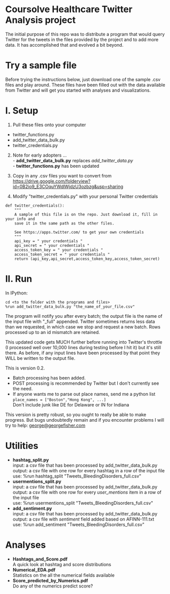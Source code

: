 Coursolve Healthcare Twitter Analysis project
===========================  

The initial purpose of this repo was to distribute a program that would query Twitter for the tweets in the files provided by the project and to add more data. It has accomplished that and evolved a bit beyond.

Try a sample file
=================
Before trying the instructions below, just download one of the sample .csv files and play around. These files have been filled out with the data available from Twitter and will get you started with analyses and visualizations.

I. Setup
========
1. Pull these files onto your computer 
  - twitter_functions.py
  - add_twitter_data_bulk.py   
  - twitter_credentials.py 
  
2. Note for early adopters ...  
        - **add_twitter_data_bulk.py** replaces *add_twitter_data.py*  
        - **twitter_functions.py** has been updated  

3. Copy in any .csv files you want to convert from   
   https://drive.google.com/folderview?id=0B2io9_E3COquYWdlWjdzU3ozbzg&usp=sharing

4. Modify "twitter_credentials.py" with your personal Twitter credentials  
``` 
def twitter_credentials():  
    """
    A sample of this file is on the repo. Just download it, fill in your info and
    save it in the same path as the other files.
    
    See https://apps.twitter.com/ to get your own credentials
    """
    api_key = " your credentials "  
    api_secret = " your credentials "  
    access_token_key = " your credentials "  
    access_token_secret = " your credentials "  
    return (api_key,api_secret,access_token_key,access_token_secret)  
```

II. Run
=======

In IPython:
```
cd <to the folder with the programs and files>
%run add_twitter_data_bulk.py "the_name_of_your_file.csv"
```

The program will notify you after every batch; the output file is the name of the input file with "_full" appended. Twitter sometimes returns less data than we requested, in which case we stop and request a new batch. Rows processed up to an id mismatch are retained.

This updated code gets MUCH further before running into Twitter's throttle (I processed well over 10,000 lines during testing before I hit it) but it's still there. As before, if any input lines have been processed by that point they WILL be written to the output file.

This is version 0.2.   
- Batch processing has been added. 
- POST processing is recommended by Twitter but I don't currently see the need.
- If anyone wants me to parse out place names, send me a python list   
  `place_names = ["Boston","Hong Kong", ...]`  
  Don't include junk like DE for Delaware or IN for Indiana


This version is pretty robust, so you ought to really be able to make progress. But bugs undoubtedly remain and if you encounter problems I will try to help: george@georgefisher.com

Utilities
=================

- **hashtag_split.py**  
  input:  a csv file that has been processed by add_twitter_data_bulk.py  
  output: a csv file with one row for every hashtag in a row of the input file  
  use:    %run hashtag_split "Tweets_BleedingDisorders_full.csv"  
- **usermentions_split.py**  
  input:  a csv file that has been processed by add_twitter_data_bulk.py  
  output: a csv file with one row for every *user_mentions* item in a row of the input file  
  use:    %run usermentions_split "Tweets_BleedingDisorders_full.csv"  
- **add_sentiment.py**  
  input:  a csv file that has been processed by add_twitter_data_bulk.py  
  output: a csv file with *sentiment* field added based on AFINN-111.txt  
  use:    %run add_sentiment "Tweets_BleedingDisorders_full.csv"  
  
Analyses
=================  


- **Hashtags_and_Score.pdf**  
  A quick look at hashtag and score distributions    
- **Numerical_EDA.pdf**  
  Statistics on the all the numerical fields available      
- **Score_predicted_by_Numerics.pdf**  
  Do any of the numerics predict score?        